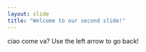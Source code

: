 ```yaml
---
layout: slide
title: "Welcome to our second slide!"
---
```

ciao come va?
Use the left arrow to go back!
